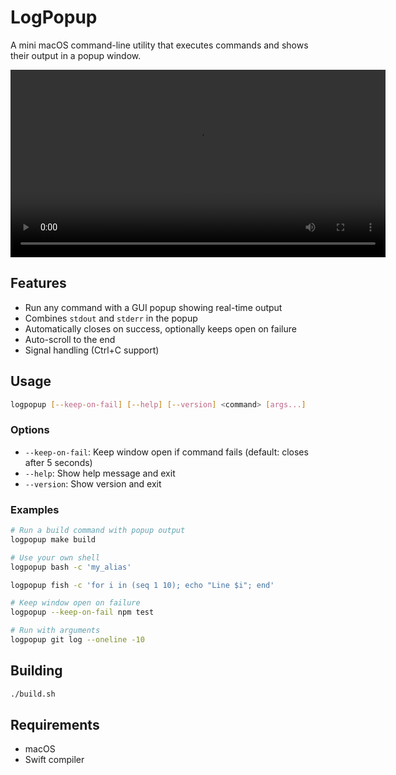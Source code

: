 # LogPopup

A mini macOS command-line utility that executes commands and shows their output in a popup window.

<video src="https://github.com/user-attachments/assets/46a9a068-fbb4-479d-abf7-35acd90e024b" controls width="600"></video>

## Features

- Run any command with a GUI popup showing real-time output
- Combines `stdout` and `stderr` in the popup
- Automatically closes on success, optionally keeps open on failure
- Auto-scroll to the end
- Signal handling (Ctrl+C support)

## Usage

```bash
logpopup [--keep-on-fail] [--help] [--version] <command> [args...]
```

### Options

- `--keep-on-fail`: Keep window open if command fails (default: closes after 5 seconds)
- `--help`: Show help message and exit
- `--version`: Show version and exit

### Examples

```bash
# Run a build command with popup output
logpopup make build

# Use your own shell
logpopup bash -c 'my_alias'

logpopup fish -c 'for i in (seq 1 10); echo "Line $i"; end'

# Keep window open on failure
logpopup --keep-on-fail npm test

# Run with arguments
logpopup git log --oneline -10
```

## Building

```bash
./build.sh
```

## Requirements

- macOS
- Swift compiler
